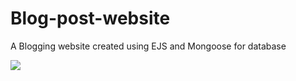 # Blog-post-website
A Blogging website created using EJS and Mongoose for database

![]("https://github.com/Aditya-D007/Blog-post-website/blob/main/Screenshot%202021-10-04%20at%2010.23.34%20PM.png")
